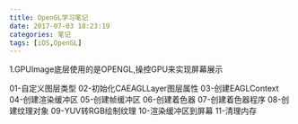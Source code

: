 ```yaml
---
title: OpenGL学习笔记
date: 2017-07-03 18:23:19
categories: 笔记
tags: [iOS,OpenGL]
---
```


1.GPUImage底层使用的是OPENGL,操控GPU来实现屏幕展示
<!--more-->

01-自定义图层类型
02-初始化CAEAGLLayer图层属性
03-创建EAGLContext
04-创建渲染缓冲区
05-创建帧缓冲区
06-创建着色器
07-创建着色器程序
08-创建纹理对象
09-YUV转RGB绘制纹理
10-渲染缓冲区到屏幕
11-清理内存
